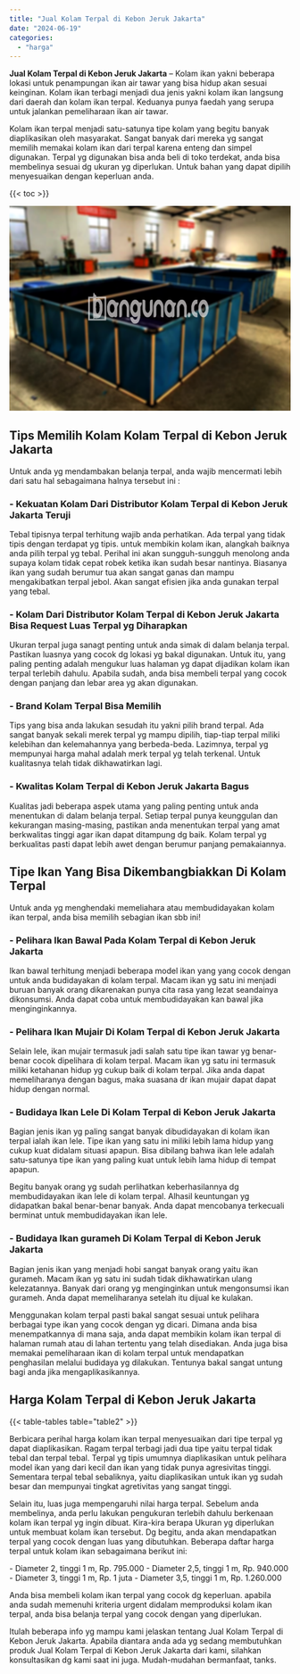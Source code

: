 ```yaml
---
title: "Jual Kolam Terpal di Kebon Jeruk Jakarta"
date: "2024-06-19"
categories: 
  - "harga"
---
```


**Jual Kolam Terpal di Kebon Jeruk Jakarta** – Kolam ikan yakni beberapa lokasi untuk penampungan ikan air tawar yang bisa hidup akan sesuai keinginan. Kolam ikan terbagi menjadi dua jenis yakni kolam ikan langsung dari daerah dan kolam ikan terpal. Keduanya punya faedah yang serupa untuk jalankan pemeliharaan ikan air tawar.

Kolam ikan terpal menjadi satu-satunya tipe kolam yang begitu banyak diaplikasikan oleh masyarakat. Sangat banyak dari mereka yg sangat memilih memakai kolam ikan dari terpal karena enteng dan simpel digunakan. Terpal yg digunakan bisa anda beli di toko terdekat, anda bisa membelinya sesuai dg ukuran yg diperlukan. Untuk bahan yang dapat dipilih menyesuaikan dengan keperluan anda.

{{< toc >}}

![Jual Kolam Terpal di Kebon Jeruk Jakarta](/images/jual-kolam-terpal-20.png)

## Tips Memilih Kolam Kolam Terpal di Kebon Jeruk Jakarta

Untuk anda yg mendambakan belanja terpal, anda wajib mencermati lebih dari satu hal sebagaimana halnya tersebut ini :

### \- Kekuatan Kolam Dari Distributor Kolam Terpal di Kebon Jeruk Jakarta Teruji

Tebal tipisnya terpal terhitung wajib anda perhatikan. Ada terpal yang tidak tipis dengan terdapat yg tipis. untuk membikin kolam ikan, alangkah baiknya anda pilih terpal yg tebal. Perihal ini akan sungguh-sungguh menolong anda supaya kolam tidak cepat robek ketika ikan sudah besar nantinya. Biasanya ikan yang sudah berumur tua akan sangat ganas dan mampu mengakibatkan terpal jebol. Akan sangat efisien jika anda gunakan terpal yang tebal.

### \- Kolam Dari Distributor Kolam Terpal di Kebon Jeruk Jakarta Bisa Request Luas Terpal yg Diharapkan

Ukuran terpal juga sanagt penting untuk anda simak di dalam belanja terpal. Pastikan luasnya yang cocok dg lokasi yg bakal digunakan. Untuk itu, yang paling penting adalah mengukur luas halaman yg dapat dijadikan kolam ikan terpal terlebih dahulu. Apabila sudah, anda bisa membeli terpal yang cocok dengan panjang dan lebar area yg akan digunakan.

### \- Brand Kolam Terpal Bisa Memilih

Tips yang bisa anda lakukan sesudah itu yakni pilih brand terpal. Ada sangat banyak sekali merek terpal yg mampu dipilih, tiap-tiap terpal miliki kelebihan dan kelemahannya yang berbeda-beda. Lazimnya, terpal yg mempunyai harga mahal adalah merk terpal yg telah terkenal. Untuk kualitasnya telah tidak dikhawatirkan lagi.

### \- Kwalitas Kolam Terpal di Kebon Jeruk Jakarta Bagus

Kualitas jadi beberapa aspek utama yang paling penting untuk anda menentukan di dalam belanja terpal. Setiap terpal punya keunggulan dan kekurangan masing-masing, pastikan anda menentukan terpal yang amat berkwalitas tinggi agar ikan dapat ditampung dg baik. Kolam terpal yg berkualitas pasti dapat lebih awet dengan berumur panjang pemakaiannya.

## Tipe Ikan Yang Bisa Dikembangbiakkan Di Kolam Terpal

Untuk anda yg menghendaki memeliahara atau membudidayakan kolam ikan terpal, anda bisa memilih sebagian ikan sbb ini!

### \- Pelihara Ikan Bawal Pada Kolam Terpal di Kebon Jeruk Jakarta

Ikan bawal terhitung menjadi beberapa model ikan yang yang cocok dengan untuk anda budidayakan di kolam terpal. Macam ikan yg satu ini menjadi buruan banyak orang dikarenakan punya cita rasa yang lezat seandainya dikonsumsi. Anda dapat coba untuk membudidayakan kan bawal jika menginginkannya.

### \- Pelihara Ikan Mujair Di Kolam Terpal di Kebon Jeruk Jakarta

Selain lele, ikan mujair termasuk jadi salah satu tipe ikan tawar yg benar-benar cocok dipelihara di kolam terpal. Macam ikan yg satu ini termasuk miliki ketahanan hidup yg cukup baik di kolam terpal. Jika anda dapat memeliharanya dengan bagus, maka suasana dr ikan mujair dapat dapat hidup dengan normal.

### \- Budidaya Ikan Lele Di Kolam Terpal di Kebon Jeruk Jakarta

Bagian jenis ikan yg paling sangat banyak dibudidayakan di kolam ikan terpal ialah ikan lele. Tipe ikan yang satu ini miliki lebih lama hidup yang cukup kuat didalam situasi apapun. Bisa dibilang bahwa ikan lele adalah satu-satunya tipe ikan yang paling kuat untuk lebih lama hidup di tempat apapun.

Begitu banyak orang yg sudah perlihatkan keberhasilannya dg membudidayakan ikan lele di kolam terpal. Alhasil keuntungan yg didapatkan bakal benar-benar banyak. Anda dapat mencobanya terkecuali berminat untuk membudidayakan ikan lele.

### \- Budidaya Ikan gurameh Di Kolam Terpal di Kebon Jeruk Jakarta

Bagian jenis ikan yang menjadi hobi sangat banyak orang yaitu ikan gurameh. Macam ikan yg satu ini sudah tidak dikhawatirkan ulang kelezatannya. Banyak dari orang yg menginginkan untuk mengonsumsi ikan gurameh. Anda dapat memeliharanya setelah itu dijual ke kulakan.

Menggunakan kolam terpal pasti bakal sangat sesuai untuk pelihara berbagai type ikan yang cocok dengan yg dicari. Dimana anda bisa menempatkannya di mana saja, anda dapat membikin kolam ikan terpal di halaman rumah atau di lahan tertentu yang telah disediakan. Anda juga bisa memakai pemeliharaan ikan di kolam terpal untuk mendapatkan penghasilan melalui budidaya yg dilakukan. Tentunya bakal sangat untung bagi anda jika mengaplikasikannya.

## Harga Kolam Terpal di Kebon Jeruk Jakarta

{{< table-tables table="table2" >}}

Berbicara perihal harga kolam ikan terpal menyesuaikan dari tipe terpal yg dapat diaplikasikan. Ragam terpal terbagi jadi dua tipe yaitu terpal tidak tebal dan terpal tebal. Terpal yg tipis umumnya diaplikasikan untuk pelihara model ikan yang dari kecil dan ikan yang tidak punya agresivitas tinggi. Sementara terpal tebal sebaliknya, yaitu diaplikasikan untuk ikan yg sudah besar dan mempunyai tingkat agretivitas yang sangat tinggi.

Selain itu, luas juga mempengaruhi nilai harga terpal. Sebelum anda membelinya, anda perlu lakukan pengukuran terlebih dahulu berkenaan kolam ikan terpal yg ingin dibuat. Kira-kira berapa Ukuran yg diperlukan untuk membuat kolam ikan tersebut. Dg begitu, anda akan mendapatkan terpal yang cocok dengan luas yang dibutuhkan. Beberapa daftar harga terpal untuk kolam ikan sebagaimana berikut ini:

\- Diameter 2, tinggi 1 m, Rp. 795.000 - Diameter 2,5, tinggi 1 m, Rp. 940.000 - Diameter 3, tinggi 1 m, Rp. 1 juta - Diameter 3,5, tinggi 1 m, Rp. 1.260.000

Anda bisa membeli kolam ikan terpal yang cocok dg keperluan. apabila anda sudah memenuhi kriteria urgent didalam memproduksi kolam ikan terpal, anda bisa belanja terpal yang cocok dengan yang diperlukan.

Itulah beberapa info yg mampu kami jelaskan tentang Jual Kolam Terpal di Kebon Jeruk Jakarta. Apabila diantara anda ada yg sedang membutuhkan produk Jual Kolam Terpal di Kebon Jeruk Jakarta dari kami, silahkan konsultasikan dg kami saat ini juga. Mudah-mudahan bermanfaat, tanks.

